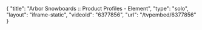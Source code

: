 {
    "title": "Arbor Snowboards :: Product Profiles - Element",
    "type": "solo",
    "layout": "iframe-static",
    "videoId": "6377856",
    "url": "\/tvpembed\/6377856"
}